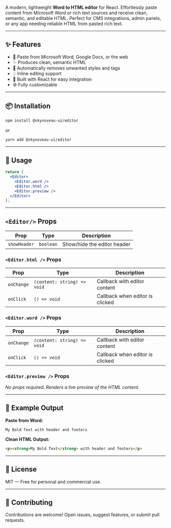 A modern, lightweight **Word to HTML editor** for React. Effortlessly paste content from Microsoft Word or rich text sources and receive clean, semantic, and editable HTML. Perfect for CMS integrations, admin panels, or any app needing reliable HTML from pasted rich text.

---

## ✨ Features

- 📄 Paste from Microsoft Word, Google Docs, or the web
- ✨ Produces clean, semantic HTML
- 🧼 Automatically removes unwanted styles and tags
- 💡 Inline editing support
- 🎯 Built with React for easy integration
- ⚙️ Fully customizable

---

## 📦 Installation

```bash
npm install @skynoveau-ui/editor
```

or

```bash
yarn add @skynoveau-ui/editor
```

---

## 🚀 Usage

```jsx
return (
  <Editor>
    <Editor.word />
    <Editor.html />
    <Editor.preview />
  </Editor>
);
```

---

## `<Editor/>` Props

| Prop         | Type      | Description                 |
| ------------ | --------- | --------------------------- |
| `showHeader` | `boolean` | Show/hide the editor header |

### `<Editor.html />` Props

| Prop       | Type                        | Description                     |
| ---------- | --------------------------- | ------------------------------- |
| `onChange` | `(content: string) => void` | Callback with editor content    |
| `onClick`  | `() => void`                | Callback when editor is clicked |

### `<Editor.word />` Props

| Prop       | Type                        | Description                     |
| ---------- | --------------------------- | ------------------------------- |
| `onChange` | `(content: string) => void` | Callback with editor content    |
| `onClick`  | `() => void`                | Callback when editor is clicked |

### `<Editor.preview />` Props

_No props required. Renders a live preview of the HTML content._

---

## 🧪 Example Output

**Paste from Word:**

```
My Bold Text with header and footers
```

**Clean HTML Output:**

```html
<p><strong>My Bold Text</strong> with header and footers</p>
```

---

## 📜 License

MIT — Free for personal and commercial use.

---

## 🤝 Contributing

Contributions are welcome! Open issues, suggest features, or submit pull requests.
